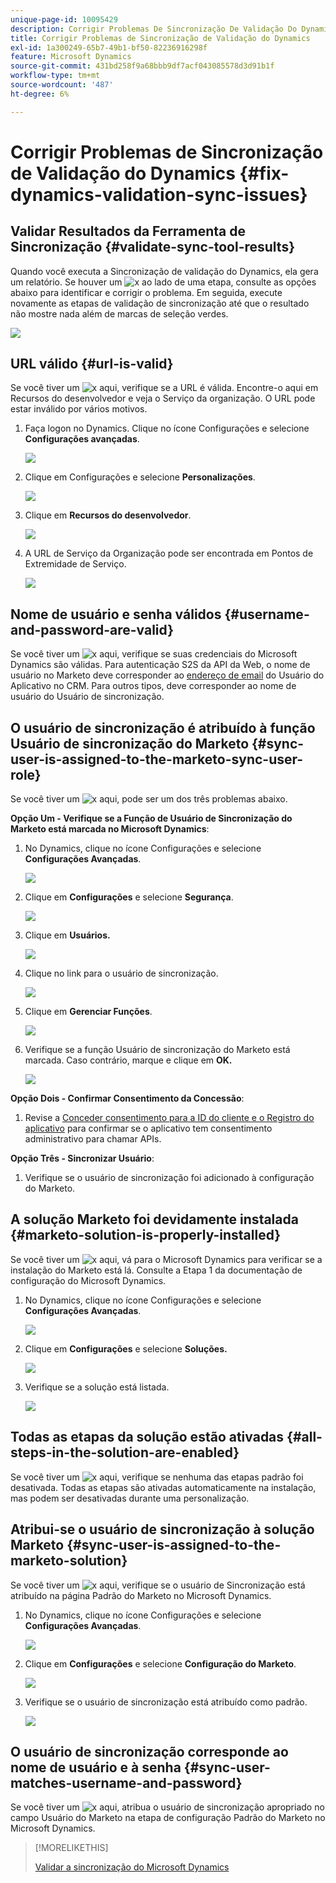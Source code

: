 ```yaml
---
unique-page-id: 10095429
description: Corrigir Problemas De Sincronização De Validação Do Dynamics - Documentação Do Marketo - Documentação Do Produto
title: Corrigir Problemas de Sincronização de Validação do Dynamics
exl-id: 1a300249-65b7-49b1-bf50-82236916298f
feature: Microsoft Dynamics
source-git-commit: 431bd258f9a68bbb9df7acf043085578d3d91b1f
workflow-type: tm+mt
source-wordcount: '487'
ht-degree: 6%

---
```


# Corrigir Problemas de Sincronização de Validação do Dynamics {#fix-dynamics-validation-sync-issues}

## Validar Resultados da Ferramenta de Sincronização {#validate-sync-tool-results}

Quando você executa a Sincronização de validação do Dynamics, ela gera um relatório. Se houver um ![x](assets/delete.png) ao lado de uma etapa, consulte as opções abaixo para identificar e corrigir o problema. Em seguida, execute novamente as etapas de validação de sincronização até que o resultado não mostre nada além de marcas de seleção verdes.

![](assets/image2015-9-22-15-3a58-3a12.png)

## URL válido {#url-is-valid}

Se você tiver um ![x](assets/delete.png) aqui, verifique se a URL é válida. Encontre-o aqui em Recursos do desenvolvedor e veja o Serviço da organização. O URL pode estar inválido por vários motivos.

1. Faça logon no Dynamics. Clique no ícone Configurações e selecione **Configurações avançadas**.

   ![](assets/one.png)

1. Clique em Configurações e selecione **Personalizações**.

   ![](assets/two.png)

1. Clique em **Recursos do desenvolvedor**.

   ![](assets/three.png)

1. A URL de Serviço da Organização pode ser encontrada em Pontos de Extremidade de Serviço.

   ![](assets/four.png)

## Nome de usuário e senha válidos {#username-and-password-are-valid}

Se você tiver um ![x](assets/delete.png) aqui, verifique se suas credenciais do Microsoft Dynamics são válidas. Para autenticação S2S da API da Web, o nome de usuário no Marketo deve corresponder ao [endereço de email](https://docs.microsoft.com/en-us/power-platform/admin/manage-application-users#view-or-edit-the-details-of-an-application-user) do Usuário do Aplicativo no CRM. Para outros tipos, deve corresponder ao nome de usuário do Usuário de sincronização.

## O usuário de sincronização é atribuído à função Usuário de sincronização do Marketo {#sync-user-is-assigned-to-the-marketo-sync-user-role}

Se você tiver um ![x](assets/delete.png) aqui, pode ser um dos três problemas abaixo.

**Opção Um - Verifique se a Função de Usuário de Sincronização do Marketo está marcada no Microsoft Dynamics**:

1. No Dynamics, clique no ícone Configurações e selecione **Configurações Avançadas**.

   ![](assets/one.png)

1. Clique em **Configurações** e selecione **Segurança**.

   ![](assets/six.png)

1. Clique em **Usuários.**

   ![](assets/image2015-9-24-9-3a47-3a25.png)

1. Clique no link para o usuário de sincronização.

   ![](assets/seven.png)

1. Clique em **Gerenciar Funções**.

   ![](assets/eight.png)

1. Verifique se a função Usuário de sincronização do Marketo está marcada. Caso contrário, marque e clique em **OK.**

   ![](assets/image2015-9-24-9-3a59-3a21.png)

**Opção Dois - Confirmar Consentimento da Concessão**:

1. Revise a [Conceder consentimento para a ID do cliente e o Registro do aplicativo](/help/marketo/product-docs/crm-sync/microsoft-dynamics-sync/sync-setup/grant-consent-for-client-id-and-app-registration.md) para confirmar se o aplicativo tem consentimento administrativo para chamar APIs.

**Opção Três - Sincronizar Usuário**:

1. Verifique se o usuário de sincronização foi adicionado à configuração do Marketo.

## A solução Marketo foi devidamente instalada {#marketo-solution-is-properly-installed}

Se você tiver um ![x](assets/delete.png) aqui, vá para o Microsoft Dynamics para verificar se a instalação do Marketo está lá. Consulte a Etapa 1 da documentação de configuração do Microsoft Dynamics.

1. No Dynamics, clique no ícone Configurações e selecione **Configurações Avançadas**.

   ![](assets/one.png)

1. Clique em **Configurações** e selecione **Soluções.**

   ![](assets/eleven.png)

1. Verifique se a solução está listada.

   ![](assets/twelve.png)

## Todas as etapas da solução estão ativadas {#all-steps-in-the-solution-are-enabled}

Se você tiver um ![x](assets/delete.png) aqui, verifique se nenhuma das etapas padrão foi desativada. Todas as etapas são ativadas automaticamente na instalação, mas podem ser desativadas durante uma personalização.

## Atribui-se o usuário de sincronização à solução Marketo {#sync-user-is-assigned-to-the-marketo-solution}

Se você tiver um ![x](assets/delete.png) aqui, verifique se o usuário de Sincronização está atribuído na página Padrão do Marketo no Microsoft Dynamics.

1. No Dynamics, clique no ícone Configurações e selecione **Configurações Avançadas**.

   ![](assets/one.png)

1. Clique em **Configurações** e selecione **Configuração do Marketo**.

   ![](assets/thirteen.png)

1. Verifique se o usuário de sincronização está atribuído como padrão.

   ![](assets/fourteen.png)

## O usuário de sincronização corresponde ao nome de usuário e à senha {#sync-user-matches-username-and-password}

Se você tiver um ![x](assets/delete.png) aqui, atribua o usuário de sincronização apropriado no campo Usuário do Marketo na etapa de configuração Padrão do Marketo no Microsoft Dynamics.

>[!MORELIKETHIS]
>
>[Validar a sincronização do Microsoft Dynamics](/help/marketo/product-docs/crm-sync/microsoft-dynamics-sync/sync-setup/validate-microsoft-dynamics-sync.md)
